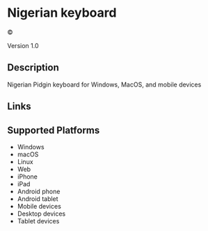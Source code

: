 Nigerian keyboard
==============

©

Version 1.0

Description
-----------

Nigerian Pidgin keyboard for Windows, MacOS, and mobile devices

Links
-----

Supported Platforms
-------------------
 * Windows
 * macOS
 * Linux
 * Web
 * iPhone
 * iPad
 * Android phone
 * Android tablet
 * Mobile devices
 * Desktop devices
 * Tablet devices

